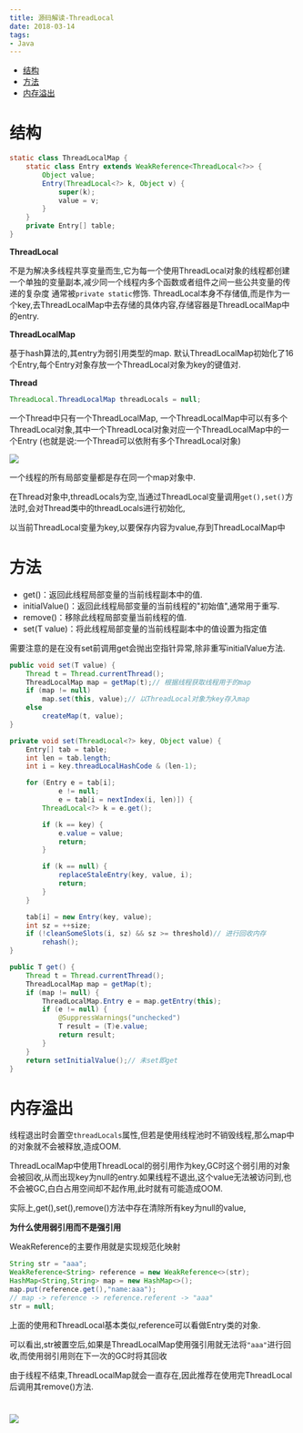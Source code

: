 ```yaml
---
title: 源码解读-ThreadLocal
date: 2018-03-14
tags:
- Java
---
```

<!-- TOC -->

- [结构](#结构)
- [方法](#方法)
- [内存溢出](#内存溢出)

<!-- /TOC -->

# 结构

```Java
static class ThreadLocalMap {
    static class Entry extends WeakReference<ThreadLocal<?>> {
        Object value;
        Entry(ThreadLocal<?> k, Object v) {
            super(k);
            value = v;
        }
    }
    private Entry[] table;
}
```

**ThreadLocal**

不是为解决多线程共享变量而生,它为每一个使用ThreadLocal对象的线程都创建一个单独的变量副本,减少同一个线程内多个函数或者组件之间一些公共变量的传递的复杂度
通常被`private static`修饰.
ThreadLocal本身不存储值,而是作为一个key,去ThreadLocalMap中去存储的具体内容,存储容器是ThreadLocalMap中的entry.

**ThreadLocalMap**

基于hash算法的,其entry为弱引用类型的map.
默认ThreadLocalMap初始化了16个Entry,每个Entry对象存放一个ThreadLocal对象为key的键值对.

**Thread**

```Java
ThreadLocal.ThreadLocalMap threadLocals = null;
```
一个Thread中只有一个ThreadLocalMap,
一个ThreadLocalMap中可以有多个ThreadLocal对象,其中一个ThreadLocal对象对应一个ThreadLocalMap中的一个Entry
(也就是说:一个Thread可以依附有多个ThreadLocal对象)

![](https://raw.githubusercontent.com/LuVx21/doc/master/source/_posts/99.img/threadlocal.jpg)

一个线程的所有局部变量都是存在同一个map对象中.


在Thread对象中,threadLocals为空,当通过ThreadLocal变量调用`get(),set()`方法时,会对Thread类中的threadLocals进行初始化,

以当前ThreadLocal变量为key,以要保存内容为value,存到ThreadLocalMap中


# 方法

* get()：返回此线程局部变量的当前线程副本中的值.
* initialValue()：返回此线程局部变量的当前线程的"初始值",通常用于重写.
* remove()：移除此线程局部变量当前线程的值.
* set(T value)：将此线程局部变量的当前线程副本中的值设置为指定值

需要注意的是在没有set前调用get会抛出空指针异常,除非重写initialValue方法.

```Java
public void set(T value) {
    Thread t = Thread.currentThread();
    ThreadLocalMap map = getMap(t);// 根据线程获取线程用于的map
    if (map != null)
        map.set(this, value);// 以ThreadLocal对象为key存入map
    else
        createMap(t, value);
}
```
```Java
private void set(ThreadLocal<?> key, Object value) {
    Entry[] tab = table;
    int len = tab.length;
    int i = key.threadLocalHashCode & (len-1);

    for (Entry e = tab[i];
            e != null;
            e = tab[i = nextIndex(i, len)]) {
        ThreadLocal<?> k = e.get();

        if (k == key) {
            e.value = value;
            return;
        }

        if (k == null) {
            replaceStaleEntry(key, value, i);
            return;
        }
    }

    tab[i] = new Entry(key, value);
    int sz = ++size;
    if (!cleanSomeSlots(i, sz) && sz >= threshold)// 进行回收内存
        rehash();
}
```
```Java
public T get() {
    Thread t = Thread.currentThread();
    ThreadLocalMap map = getMap(t);
    if (map != null) {
        ThreadLocalMap.Entry e = map.getEntry(this);
        if (e != null) {
            @SuppressWarnings("unchecked")
            T result = (T)e.value;
            return result;
        }
    }
    return setInitialValue();// 未set即get
}
```

# 内存溢出

线程退出时会置空`threadLocals`属性,但若是使用线程池时不销毁线程,那么map中的对象就不会被释放,造成OOM.

ThreadLocalMap中使用ThreadLocal的弱引用作为key,GC时这个弱引用的对象会被回收,从而出现key为null的entry.如果线程不退出,这个value无法被访问到,也不会被GC,白白占用空间却不起作用,此时就有可能造成OOM.

实际上,get(),set(),remove()方法中存在清除所有key为null的value,

**为什么使用弱引用而不是强引用**

WeakReference的主要作用就是实现规范化映射

```Java
String str = "aaa";
WeakReference<String> reference = new WeakReference<>(str);
HashMap<String,String> map = new HashMap<>();
map.put(reference.get(),"name:aaa");
// map -> reference -> reference.referent -> "aaa"
str = null;
```
上面的使用和ThreadLocal基本类似,reference可以看做Entry类的对象.

可以看出,str被置空后,如果是ThreadLocalMap使用强引用就无法将`"aaa"`进行回收,而使用弱引用则在下一次的GC时将其回收

由于线程不结束,ThreadLocalMap就会一直存在,因此推荐在使用完ThreadLocal后调用其remove()方法.


#


[![](https://static.segmentfault.com/v-5b1df2a7/global/img/creativecommons-cc.svg)](https://creativecommons.org/licenses/by-nc-nd/4.0/)